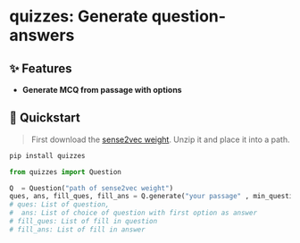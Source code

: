 # quizzes: Generate question-answers

## ✨ Features

- **Generate MCQ from passage with options**

## 🚀 Quickstart

> First download the [sense2vec weight](https://drive.google.com/drive/folders/14TCl8EUra0a7Xl_29hr7sgKOWrMGpyV1?usp=sharing). Unzip it and place it into a path.

```bash
pip install quizzes
```

```python
from quizzes import Question

Q  = Question("path of sense2vec weight")
ques, ans, fill_ques, fill_ans = Q.generate("your passage" , min_question = 5, max_question = 8, min_fill_ques = 2, max_fill_ques=4)
# ques: List of question,
#  ans: List of choice of question with first option as answer
# fill_ques: List of fill in question
# fill_ans: List of fill in answer
```
